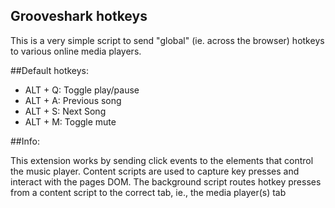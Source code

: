## Grooveshark hotkeys
This is a very simple script to send "global" (ie. across the browser) hotkeys to various online media players.<br>

##Default hotkeys:

* ALT + Q: Toggle play/pause
* ALT + A: Previous song
* ALT + S: Next Song
* ALT + M: Toggle mute

##Info:

This extension works by sending click events to the elements that control the music player. Content scripts are used to capture key presses and interact with the pages DOM. The background script routes hotkey presses from a content script to the correct tab, ie., the media player(s) tab
